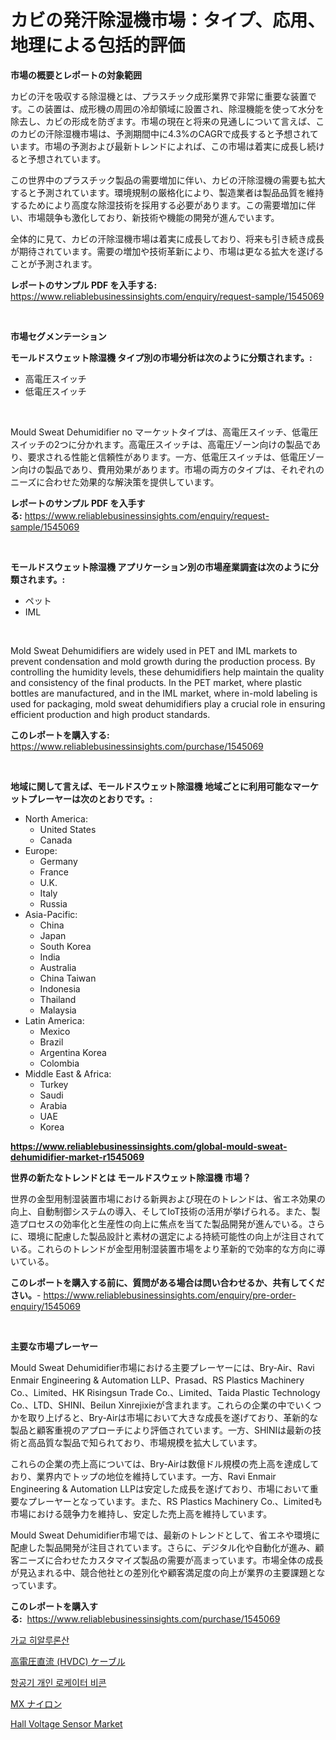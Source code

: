 <p><h1>カビの発汗除湿機市場：タイプ、応用、地理による包括的評価</h1></p><p><strong>市場の概要とレポートの対象範囲</strong></p>
<p><p>カビの汗を吸収する除湿機とは、プラスチック成形業界で非常に重要な装置です。この装置は、成形機の周囲の冷却領域に設置され、除湿機能を使って水分を除去し、カビの形成を防ぎます。市場の現在と将来の見通しについて言えば、このカビの汗除湿機市場は、予測期間中に4.3%のCAGRで成長すると予想されています。市場の予測および最新トレンドによれば、この市場は着実に成長し続けると予想されています。</p><p>この世界中のプラスチック製品の需要増加に伴い、カビの汗除湿機の需要も拡大すると予測されています。環境規制の厳格化により、製造業者は製品品質を維持するためにより高度な除湿技術を採用する必要があります。この需要増加に伴い、市場競争も激化しており、新技術や機能の開発が進んでいます。</p><p>全体的に見て、カビの汗除湿機市場は着実に成長しており、将来も引き続き成長が期待されています。需要の増加や技術革新により、市場は更なる拡大を遂げることが予測されます。</p></p>
<p><strong>レポートのサンプル PDF を入手する:</strong> <a href="https://www.reliablebusinessinsights.com/enquiry/request-sample/1545069">https://www.reliablebusinessinsights.com/enquiry/request-sample/1545069</a></p>
<p>&nbsp;</p>
<p><strong>市場セグメンテーション</strong></p>
<p><strong>モールドスウェット除湿機 タイプ別の市場分析は次のように分類されます。:</strong></p>
<p><ul><li>高電圧スイッチ</li><li>低電圧スイッチ</li></ul></p>
<p>&nbsp;</p>
<p><p>Mould Sweat Dehumidifier no マーケットタイプは、高電圧スイッチ、低電圧スイッチの2つに分かれます。高電圧スイッチは、高電圧ゾーン向けの製品であり、要求される性能と信頼性があります。一方、低電圧スイッチは、低電圧ゾーン向けの製品であり、費用効果があります。市場の両方のタイプは、それぞれのニーズに合わせた効果的な解決策を提供しています。</p></p>
<p><strong>レポートのサンプル PDF を入手する:</strong>&nbsp;<a href="https://www.reliablebusinessinsights.com/enquiry/request-sample/1545069">https://www.reliablebusinessinsights.com/enquiry/request-sample/1545069</a></p>
<p>&nbsp;</p>
<p><strong> モールドスウェット除湿機 アプリケーション別の市場産業調査は次のように分類されます。:</strong></p>
<p><ul><li>ペット</li><li>IML</li></ul></p>
<p>&nbsp;</p>
<p><p>Mold Sweat Dehumidifiers are widely used in PET and IML markets to prevent condensation and mold growth during the production process. By controlling the humidity levels, these dehumidifiers help maintain the quality and consistency of the final products. In the PET market, where plastic bottles are manufactured, and in the IML market, where in-mold labeling is used for packaging, mold sweat dehumidifiers play a crucial role in ensuring efficient production and high product standards.</p></p>
<p><strong>このレポートを購入する:</strong>&nbsp; <a href="https://www.reliablebusinessinsights.com/purchase/1545069">https://www.reliablebusinessinsights.com/purchase/1545069</a></p>
<p>&nbsp;</p>
<p><strong>地域に関して言えば、モールドスウェット除湿機 地域ごとに利用可能なマーケットプレーヤーは次のとおりです。:</strong></p>
<p><ul>
    <li>
        North America:
        <ul>
            <li>United States</li>
            <li>Canada</li>
        </ul>
    </li>
    <li>
        Europe:
        <ul>
            <li>Germany</li>
            <li>France</li>
            <li>U.K.</li>
            <li>Italy</li>
            <li>Russia</li>
        </ul>
    </li>
    <li>
        Asia-Pacific:
        <ul>
            <li>China</li>
            <li>Japan</li>
            <li>South Korea</li>
            <li>India</li>
            <li>Australia</li>
            <li>China Taiwan</li>
            <li>Indonesia</li>
            <li>Thailand</li>
            <li>Malaysia</li>
        </ul>
    </li>
    <li>
        Latin America:
        <ul>
            <li>Mexico</li>
            <li>Brazil</li>
            <li>Argentina Korea</li>
            <li>Colombia</li>
        </ul>
    </li>
    <li>
        Middle East & Africa:
        <ul>
            <li>Turkey</li>
            <li>Saudi</li>
            <li>Arabia</li>
            <li>UAE</li>
            <li>Korea</li>
        </ul>
    </li>
    </ul></p>
<p><strong><a href="https://www.reliablebusinessinsights.com/global-mould-sweat-dehumidifier-market-r1545069">https://www.reliablebusinessinsights.com/global-mould-sweat-dehumidifier-market-r1545069</a></strong>&nbsp;</p>
<p><strong>世界の新たなトレンドとは モールドスウェット除湿機 市場？</strong></p>
<p><p>世界の金型用制湿装置市場における新興および現在のトレンドは、省エネ効果の向上、自動制御システムの導入、そしてIoT技術の活用が挙げられる。また、製造プロセスの効率化と生産性の向上に焦点を当てた製品開発が進んでいる。さらに、環境に配慮した製品設計と素材の選定による持続可能性の向上が注目されている。これらのトレンドが金型用制湿装置市場をより革新的で効率的な方向に導いている。</p></p>
<p><strong>このレポートを購入する前に、質問がある場合は問い合わせるか、共有してください。</strong>- <a href="https://www.reliablebusinessinsights.com/enquiry/pre-order-enquiry/1545069">https://www.reliablebusinessinsights.com/enquiry/pre-order-enquiry/1545069</a></p>
<p>&nbsp;</p>
<p><strong>主要な市場プレーヤー</strong></p>
<p><p>Mould Sweat Dehumidifier市場における主要プレーヤーには、Bry-Air、Ravi Enmair Engineering & Automation LLP、Prasad、RS Plastics Machinery Co.、Limited、HK Risingsun Trade Co.、Limited、Taida Plastic Technology Co.、LTD、SHINI、Beilun Xinrejixieが含まれます。これらの企業の中でいくつかを取り上げると、Bry-Airは市場において大きな成長を遂げており、革新的な製品と顧客重視のアプローチにより評価されています。一方、SHINIは最新の技術と高品質な製品で知られており、市場規模を拡大しています。</p><p>これらの企業の売上高については、Bry-Airは数億ドル規模の売上高を達成しており、業界内でトップの地位を維持しています。一方、Ravi Enmair Engineering & Automation LLPは安定した成長を遂げており、市場において重要なプレーヤーとなっています。また、RS Plastics Machinery Co.、Limitedも市場における競争力を維持し、安定した売上高を維持しています。</p><p>Mould Sweat Dehumidifier市場では、最新のトレンドとして、省エネや環境に配慮した製品開発が注目されています。さらに、デジタル化や自動化が進み、顧客ニーズに合わせたカスタマイズ製品の需要が高まっています。市場全体の成長が見込まれる中、競合他社との差別化や顧客満足度の向上が業界の主要課題となっています。</p></p>
<p><strong>このレポートを購入する:</strong>&nbsp;&nbsp;<a href="https://www.reliablebusinessinsights.com/purchase/1545069">https://www.reliablebusinessinsights.com/purchase/1545069</a></p>
<p><p><a href="https://medium.com/@constantinvon/%ED%81%AC%EB%A1%9C%EC%8A%A4-%EB%A7%81%ED%81%AC-%ED%9E%88%EC%95%8C%EB%A3%A8%EB%A1%A0%EC%82%B0-%EC%8B%9C%EC%9E%A5%EC%9D%80-%EC%8B%9C%EC%9E%A5-%EC%A0%90%EC%9C%A0%EC%9C%A8-%EC%8B%9C%EC%9E%A5-%EB%8F%99%ED%96%A5-%EB%B0%8F-%EC%8B%9C%EC%9E%A5-%EC%84%B1%EC%9E%A5%EC%97%90-%EB%8C%80%ED%95%9C-%EC%A0%95%EB%B3%B4%EB%A5%BC-%EC%A0%9C%EA%B3%B5%ED%95%A9%EB%8B%88%EB%8B%A4-b06870a44889">가교 히알루론산</a></p><p><a href="https://medium.com/@rodhoppe07/2024%E5%B9%B4%E3%81%8B%E3%82%892031%E5%B9%B4%E3%81%BE%E3%81%A7%E3%81%AE%E6%9C%9F%E9%96%93%E3%81%AB%E4%BA%88%E6%B8%AC%E3%81%95%E3%82%8C%E3%82%8B%E9%AB%98%E9%9B%BB%E5%9C%A7%E7%9B%B4%E6%B5%81-hvdc-%E3%82%B1%E3%83%BC%E3%83%96%E3%83%AB%E5%B8%82%E5%A0%B4%E5%88%86%E6%9E%90%E3%81%A8%E8%A6%8F%E6%A8%A1-f8165121e6c2">高電圧直流 (HVDC) ケーブル</a></p><p><a href="https://github.com/berlianaparadilla48/Market-Research-Report-List-1/blob/main/139328984616.md">항공기 개인 로케이터 비콘</a></p><p><a href="https://github.com/ddwcuskozol07187/Market-Research-Report-List-2/blob/main/647994990844.md">MX ナイロン</a></p><p><a href="https://issuu.com/reportprime-2/docs/hall-voltage-sensor-market-size-2030.pptx">Hall Voltage Sensor Market</a></p></p>